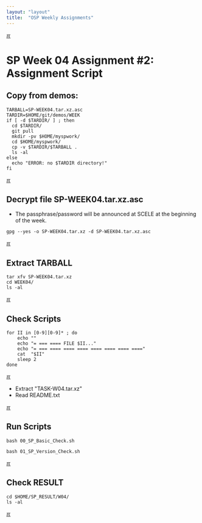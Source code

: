 ```yaml
---
layout: "layout"
title:  "OSP Weekly Assignments"
---
```


[&#x213C;](#idxXXX)<br id="idx000">
# SP Week 04 Assignment #2: Assignment Script

## Copy from demos:

```
TARBALL=SP-WEEK04.tar.xz.asc
TARDIR=$HOME/git/demos/WEEK
if [ -d $TARDIR/ ] ; then
  cd $TARDIR/
  git pull
  mkdir -pv $HOME/myspwork/
  cd $HOME/myspwork/
  cp -v $TARDIR/$TARBALL .
  ls -al
else
  echo "ERROR: no $TARDIR directory!"
fi

```

[&#x213C;](#)<br id="idx001">
## Decrypt file SP-WEEK04.tar.xz.asc

* The passphrase/password will be announced at SCELE at the beginning of the week.

```
gpg --yes -o SP-WEEK04.tar.xz -d SP-WEEK04.tar.xz.asc

```

[&#x213C;](#)<br id="idx002">
## Extract TARBALL
```
tar xfv SP-WEEK04.tar.xz
cd WEEK04/
ls -al

```

[&#x213C;](#)<br id="idx003">
## Check Scripts
```
for II in [0-9][0-9]* ; do
    echo ""
    echo "= === ==== FILE $II..."
    echo "= === ==== ==== ==== ==== ==== ==== ===="
    cat  "$II"
    sleep 2
done

```

[&#x213C;](#)<br id="idx004">

* Extract "TASK-W04.tar.xz"
* Read README.txt


[&#x213C;](#)<br id="idx005">
## Run Scripts

```
bash 00_SP_Basic_Check.sh

bash 01_SP_Version_Check.sh

```

[&#x213C;](#)<br id="idx006">
## Check RESULT
```
cd $HOME/SP_RESULT/W04/
ls -al

```

[&#x213C;](#)<br id="idxXXX"><br>

